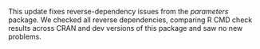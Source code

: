 This update fixes reverse-dependency issues from the *parameters* package. We checked all reverse dependencies, comparing R CMD check results across CRAN and dev versions of this package and saw no new problems.